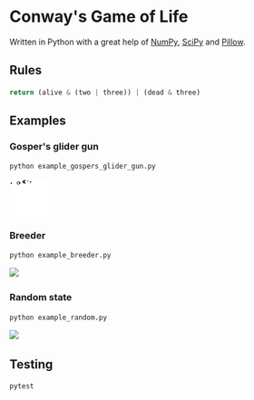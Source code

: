 # Conway's Game of Life
Written in Python with a great help of [NumPy](https://www.numpy.org/), [SciPy](https://www.scipy.org/) and [Pillow](https://python-pillow.org/).

## Rules
```py
return (alive & (two | three)) | (dead & three)
```

## Examples

### Gosper's glider gun
```sh
python example_gospers_glider_gun.py
```
![](output/gospers_glider_gun.gif)

### Breeder
```sh
python example_breeder.py
```
![](output/breeder.gif)

### Random state
```sh
python example_random.py
```
![](output/random.gif)

## Testing
```sh
pytest
```
